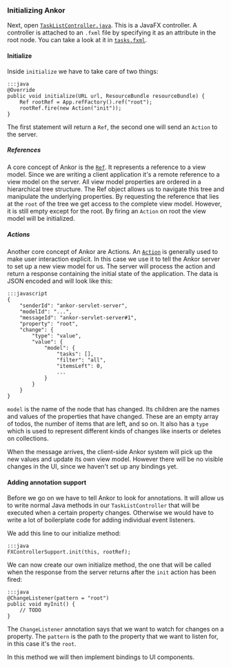 ### Initializing Ankor

Next, open [`TaskListController.java`][1]. This is a JavaFX controller. A controller is attached to an
`.fxml` file by specifying it as an attribute in the root node. You can take a look at it in [`tasks.fxml`][2].

#### Initialize

Inside `initialize` we have to take care of two things:

    :::java
    @Override
    public void initialize(URL url, ResourceBundle resourceBundle) {
        Ref rootRef = App.refFactory().ref("root");
        rootRef.fire(new Action("init"));
    }

The first statement will return a `Ref`, the second one will send an `Action` to the server.

##### References

A core concept of Ankor is the [`Ref`][3]. It represents a reference to a view model.
Since we are writing a client application it's a remote reference to a view model on the server.
All view model properties are ordered in a hierarchical tree structure.
The Ref object allows us to navigate this tree and manipulate the underlying properties.
By requesting the reference that lies at the `root` of the tree we get access to the complete view model.
However, it is still empty except for the root. By firing an `Action` on root the view model will be initialized.

##### Actions

Another core concept of Ankor are Actions. An [`Action`][4] is generally used to make user interaction explicit.
In this case we use it to tell the Ankor server to set up a new view model for us.
The server will process the action and return a response containing the initial state of the application.
The data is JSON encoded and will look like this:

    :::javascript
    {
        "senderId": "ankor-servlet-server",
        "modelId": "...",
        "messageId": "ankor-servlet-server#1",
        "property": "root",
        "change": {
            "type": "value",
            "value": {
                "model": {
                    "tasks": [],
                    "filter": "all",
                    "itemsLeft": 0,
                    ...
                }
            }
        }
    }

`model` is the name of the node that has changed. Its children are the names and values of the properties
that have changed. These are an empty array of todos, the number of items that are left, and so on.
It also has a `type` which is used to represent different kinds of changes like inserts or deletes on collections.

When the message arrives, the client-side Ankor system will pick up the new values and update
its own view model. However there will be no visible changes in the UI, since we haven't set up any bindings yet.

#### Adding annotation support

Before we go on we have to tell Ankor to look for annotations. It will allow us to write normal Java methods
in our `TaskListController` that will be executed when a certain property changes. Otherwise we would have to write
a lot of boilerplate code for adding individual event listeners.

We add this line to our initialize method:

    :::java
    FXControllerSupport.init(this, rootRef);

We can now create our own initialize method, the one that will be called when the response from the server returns
after the `init` action has been fired:

    :::java
    @ChangeListener(pattern = "root")
    public void myInit() {
        // TODO
    }

The `ChangeListener` annotation says that we want to watch for changes on a property.
The `pattern` is the path to the property that we want to listen for, in this case it's the `root`.

In this method we will then implement bindings to UI components.

[1]: https://github.com/ankor-io/ankor-todo/blob/fx-step-2/todo-javafx-client/src/main/java/io/ankor/tutorial/TaskListController.java
[2]: https://github.com/ankor-io/ankor-todo/blob/fx-step-2/todo-javafx-client/src/main/resources/tasks.fxml
[3]: http://ankor.io/static/javadoc/apidocs/at/irian/ankor/ref/Ref.html
[4]: http://ankor.io/static/javadoc/apidocs/at/irian/ankor/action/Action.html